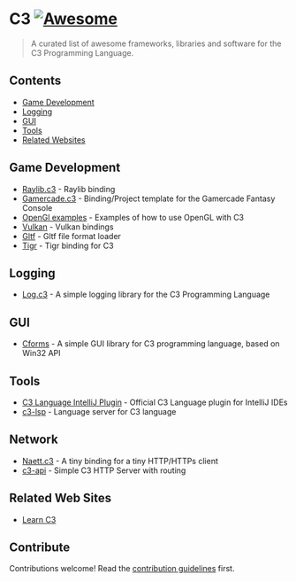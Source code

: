 # C3 [![Awesome](https://awesome.re/badge.svg)](https://awesome.re)

> A curated list of awesome frameworks, libraries and software for the C3 Programming Language.


## Contents

- [Game Development](#game-development)
- [Logging](#logging)
- [GUI](#gui)
- [Tools](#tools)
- [Related Websites](#related-web-sites)

## Game Development

- [Raylib.c3](https://github.com/Its-Kenta/Raylib-C3) - Raylib binding 
- [Gamercade.c3](https://github.com/Its-Kenta/Gamercade.c3) - Binding/Project template for the Gamercade Fantasy Console
- [OpenGl examples](https://github.com/tonis2/opengl-examples) - Examples of how to use OpenGL with C3
- [Vulkan](https://github.com/tonis2/Vulkan.c3) - Vulkan bindings
- [Gltf](https://github.com/tonis2/gltf.c3) - Gltf file format loader
- [Tigr](https://github.com/c3lang/vendor/tree/main/libraries/tigr.c3l) - Tigr binding for C3

## Logging

- [Log.c3](https://github.com/Its-Kenta/Log.c3) - A simple logging library for the C3 Programming Language

## GUI

- [Cforms](https://github.com/kcvinker/cforms) - A simple GUI library for C3 programming language, based on Win32 API

## Tools
- [C3 Language IntelliJ Plugin](https://plugins.jetbrains.com/plugin/21619-c3-language) - Official C3 Language plugin for IntelliJ IDEs
- [c3-lsp](https://github.com/pherrymason/c3-lsp) - Language server for C3 language

## Network
- [Naett.c3](https://github.com/Its-Kenta/Naett.c3) - A tiny binding for a tiny HTTP/HTTPs client
- [c3-api](https://github.com/velikoss/c3-api) - Simple C3 HTTP Server with routing

## Related Web Sites

- [Learn C3](https://learn-c3.org/)


## Contribute

Contributions welcome! Read the [contribution guidelines](contributing.md) first.
